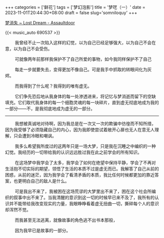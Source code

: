 ﻿+++
categories = ['鲜花']
tags = ['梦幻泡影']
title = '梦呓（一）'
date = 2023-11-01T20:44:30+08:00
draft = false
slug='somniloquy'
+++

[梦消失 ~ Lost Dream - Assaultdoor](https://music.163.com/#/song?id=690537)

{{< music_auto 690537 >}}

&emsp; &emsp;我曾经不止一次陷入这样的幻觉，以为自己已经足够强大，以为自己不会在意，以为自己不会受伤。
 
&emsp; &emsp;可就像两年前那样我保护不了自己所爱的事物，如今我同样保护不了自己
 
&emsp; &emsp;每走一步就要失去，变得更加不像自己。可是我手中抓取的转眼间化为灰烬。
 
&emsp; &emsp;而我得到了什么呢？我得到的唯有虚无。
 
&emsp; &emsp;它们争先恐后地从我身体的每一处渗透进来，将记忆与梦消逝而留下的空缺填充。它们取代我身体的每一个细胞灵魂的每一块碎片，直到虚无彻底地成为我的一部分——不，是我彻底地成为虚无的一部分。
 
___

 &emsp; &emsp;我想被真诚地对待啊，因为我总是在一次又一次的欺骗中彷徨而不知所措，因为我受够了必须隐藏自己的内心，因为我即使尝试着敞开心扉也无人在意无人理解，只会遭到冷眼和嘲讽。

&emsp; &emsp;我多么希望我所度过的这两年只是一场大梦，只是我在沉睡之中编织的一种幻觉。我经历的一切带给我的认识远远胜过我在此之前学会的所有知识。
 
&emsp; &emsp;在这场梦中我学会了太多，我学会了如何在绝望中保持平静，学会了不再对生活抱不切实际的期望，领悟了生活的本质不过是虚无而已。我解答了自己从前的困惑，从前的迷茫，因为我学会了看清矛盾的本质，我比任何时候都更加的靠近答案，也更明白自己的敌人是什么。
 
&emsp; &emsp;可是我出不来了，我被困在这场荒谬的大梦里出不来了，困在这个社会所编织的叙事中出不来了。当我清醒的意识到这一切的时候早已来不及了，我所有的认识并不能带给我改变现实的力量，我眼睁睁看着虚无扭曲一切，撕碎每个人的意识却浑然不觉。
 
&emsp; &emsp;而我甚至无法逃离，就像故事的角色逃不出书本那般，
 
&emsp; &emsp;因为我早已是故事的一部分。
